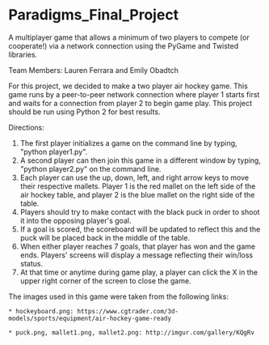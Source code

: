 # Paradigms_Final_Project
 A multiplayer game that allows a minimum of two players to compete (or cooperate!) via a network connection using the PyGame and Twisted libraries. 

 Team Members: Lauren Ferrara and Emily Obadtch

 For this project, we decided to make a two player air hockey game. This game runs by a peer-to-peer network connection where player 1 starts first and waits for a connection from player 2 to begin game play. This project should be run using Python 2 for best results.

 Directions: 
1. The first player initializes a game on the command line by typing, "python player1.py".
2. A second player can then join this game in a different window by typing, "python player2.py" on the command line.
3. Each player can use the up, down, left, and right arrow keys to move their respective mallets. Player 1 is the red mallet on the left side of the air hockey table, and player 2 is the blue mallet on the right side of the table.
4. Players should try to make contact with the black puck in order to shoot it into the opposing player's goal.
5. If a goal is scored, the scoreboard will be updated to reflect this and the puck will be placed back in the middle of the table.
6. When either player reaches 7 goals, that player has won and the game ends. Players' screens will display a message reflecting their win/loss status.
7. At that time or anytime during game play, a player can click the X in the upper right corner of the screen to close the game.


The images used in this game were taken from the following links:

	* hockeyboard.png: https://www.cgtrader.com/3d-models/sports/equipment/air-hockey-game-ready

	* puck.png, mallet1.png, mallet2.png: http://imgur.com/gallery/KQgRv
